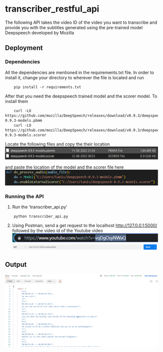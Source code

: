 # transcriber_restful_api

The following API takes the video ID of the video you want to transcribe and provide you with the subtitles generated using the pre-trained model Deepspeech 
developed by Mozilla

## Deployment
### Dependencies
All the dependencies are mentioned in the requirements.txt file. In order to install it, change your directory to wherever the file is located and run
```
    pip install -r requirements.txt
```

After that you need the deepspeech trained model and the scorer model. To install them
```
    curl -LO https://github.com/mozilla/DeepSpeech/releases/download/v0.9.3/deepspeech-0.9.3-models.pbmm
    curl -LO https://github.com/mozilla/DeepSpeech/releases/download/v0.9.3/deepspeech-0.9.3-models.scorer
```
Locate the following files and copy the their location
![files](images/files.png)

and paste the location of the model and the scorer file here
![location](images/location.png)

### Running the API
1. Run the 'transcriber_api.py'
```
    python transcriber_api.py
```
2. Using Postman, send a get request to the localhost http://127.0.0.1:5000/ followed by the video id of the Youtube video
![link](images/link.png)
![postman_link](images/postman_link.png)

## Output
![output](images/output.png)
